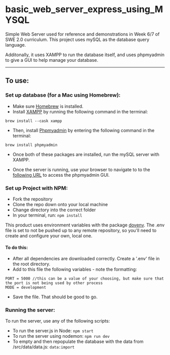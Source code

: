 # basic_web_server_express_using_MYSQL

Simple Web Server used for reference and demonstrations in Week 6/7 of SWE 2.0 curriculum. This project uses mySQL as the database query language.

Additonally, it uses XAMPP to run the database itself, and uses phpmyadmin to give a GUI to help manage your database.

---

## To use:

### Set up database (for a Mac using Homebrew):

- Make sure [Homebrew](https://brew.sh/) is installed.
- Install [XAMPP](https://www.apachefriends.org/) by running the following command in the terminal:

```
brew install --cask xampp
```

- Then, install [Phpmyadmin](https://www.phpmyadmin.net/) by entering the following command in the terminal:

```
brew install phpmyadmin
```

- Once both of these packages are installed, run the mySQL server with XAMPP.

- Once the server is running, use your browser to navigate to to the [following URL](http://localhost/phpmyadmin/index.php) to access the phpmyadmin GUI.

### Set up Project with NPM:

- Fork the repository
- Clone the repo down onto your local machine
- Change directory into the correct folder
- In your terminal, run:
  `npm install`

This product uses environment variables with the package [dovenv](https://www.npmjs.com/package/dotenv). The .env file is set to not be pushed up to any remote repository, so you'll need to create and configure your own, local one.

#### To do this:

- After all dependencies are downloaded correctly. Create a '.env' file in the root directory.
- Add to this file the following variables - note the formatting:

```
PORT = 5000 //this can be a value of your choosing, but make sure that the port is not being used by other process
MODE = development
```

- Save the file. That should be good to go.

### Running the server:

To run the server, use any of the following scripts:

- To run the server.js in Node:
  `npm start`
- To run the server using nodemon:
  `npm run dev`
- To empty and then repopulate the database with the data from /src/data/data.js:
  `data:import`
